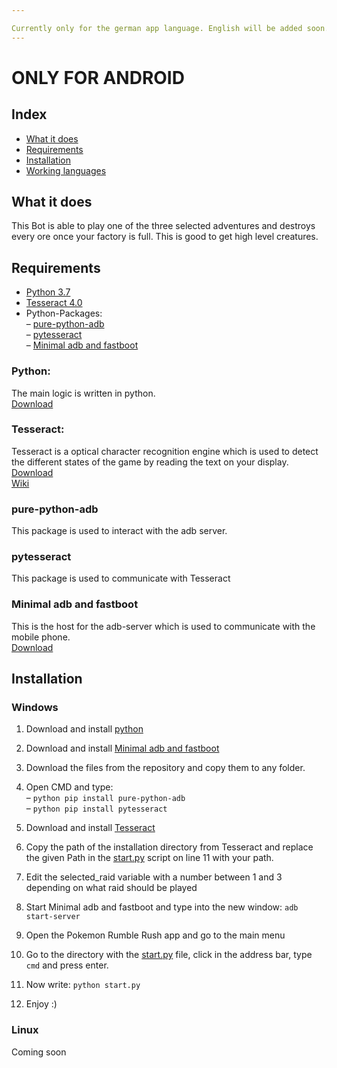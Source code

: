 ```yaml
---

Currently only for the german app language. English will be added soon.
---
```


<h1 id="only-for-android">ONLY FOR ANDROID</h1>
<h2 id="index">Index</h2>
<ul>
<li><a href="#what-it-does">What it does</a></li>
<li><a href="#requirements">Requirements</a></li>
<li><a href="#installation">Installation</a></li>
<li><a href="#working-languages">Working languages</a></li>
</ul>
<h2 id="what-it-does">What it does</h2>
<p>This Bot is able to play one of the three selected adventures and destroys every ore once your factory is full. This is good to get high level creatures.</p>
<h2 id="requirements">Requirements</h2>
<ul>
<li><a href="#python">Python 3.7</a></li>
<li><a href="#tesseract">Tesseract 4.0</a></li>
<li>Python-Packages:<br>
– <a href="#pure-python-adb">pure-python-adb</a><br>
– <a href="#pytesseract">pytesseract</a><br>
– <a href="#minimal-adb-and-fastboot">Minimal adb and fastboot</a></li>
</ul>
<h3 id="python">Python:</h3>
<p>The main logic is written in python.<br>
<a href="https://www.python.org/downloads/">Download</a></p>
<h3 id="tesseract">Tesseract:</h3>
<p>Tesseract is a optical character recognition engine which is used to detect the different states of the game by reading the text on your display.<br>
<a href="https://github.com/UB-Mannheim/tesseract/wiki">Download</a><br>
<a href="https://github.com/tesseract-ocr/tesseract">Wiki</a></p>
<h3 id="pure-python-adb">pure-python-adb</h3>
<p>This package is used to interact with the adb server.</p>
<h3 id="pytesseract">pytesseract</h3>
<p>This package is used to communicate with Tesseract</p>
<h3 id="minimal-adb-and-fastboot">Minimal adb and fastboot</h3>
<p>This is the host for the adb-server which is used to communicate with the mobile phone.<br>
<a href="https://forum.xda-developers.com/showthread.php?t=2317790">Download</a></p>
<h2 id="installation">Installation</h2>
<h3 id="windows">Windows</h3>
<ol>
<li>
<p>Download and install <a href="#python">python</a></p>
</li>
<li>
<p>Download and install <a href="#minimal-adb-and-fastboot">Minimal adb and fastboot</a></p>
</li>
<li>
<p>Download the files from the repository and copy them to any folder.</p>
</li>
<li>
<p>Open CMD and type:<br>
– <code>python pip install pure-python-adb</code><br>
– <code>python pip install pytesseract</code></p>
</li>
<li>
<p>Download and install <a href="#tesseract">Tesseract</a></p>
</li>
<li>
<p>Copy the path of the installation directory from Tesseract and replace the given Path in the <a href="http://start.py">start.py</a> script on line 11 with your path.</p>
</li>
<li>
<p>Edit the selected_raid variable with a number between 1 and 3 depending on what raid should be played</p>
</li>
<li>
<p>Start Minimal adb and fastboot and type into the new window: <code>adb start-server</code></p>
</li>
<li>
<p>Open the Pokemon Rumble Rush app and go to the main menu</p>
</li>
<li>
<p>Go to the directory with the <a href="http://start.py">start.py</a> file, click in the address bar, type <code>cmd</code> and press enter.</p>
</li>
<li>
<p>Now write: <code>python start.py</code></p>
</li>
<li>
<p>Enjoy :)</p>
</li>
</ol>
<h3 id="linux">Linux</h3>
<p>Coming soon</p>

